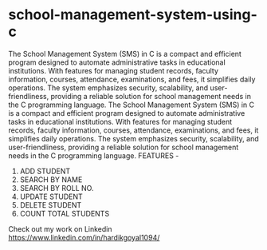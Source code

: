 # school-management-system-using-c
The School Management System (SMS) in C is a compact and efficient program designed to automate administrative tasks in educational institutions. With features for managing student records, faculty information, courses, attendance, examinations, and fees, it simplifies daily operations. The system emphasizes security, scalability, and user-friendliness, providing a reliable solution for school management needs in the C programming language.
The School Management System (SMS) in C is a compact and efficient program designed to automate administrative tasks in educational institutions. With features for managing student records, faculty information, courses, attendance, examinations, and fees, it simplifies daily operations. The system emphasizes security, scalability, and user-friendliness, providing a reliable solution for school management needs in the C programming language.
FEATURES -
1. ADD STUDENT 
2. SEARCH BY NAME
3. SEARCH BY ROLL NO.
4. UPDATE STUDENT
5. DELETE STUDENT
6. COUNT TOTAL STUDENTS

Check out my work on Linkedin https://www.linkedin.com/in/hardikgoyal1094/
